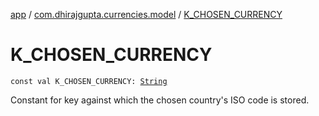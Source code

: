 [app](../index.md) / [com.dhirajgupta.currencies.model](index.md) / [K_CHOSEN_CURRENCY](./-k_-c-h-o-s-e-n_-c-u-r-r-e-n-c-y.md)

# K_CHOSEN_CURRENCY

`const val K_CHOSEN_CURRENCY: `[`String`](https://kotlinlang.org/api/latest/jvm/stdlib/kotlin/-string/index.html)

Constant for key against which the chosen country's ISO code is stored.

